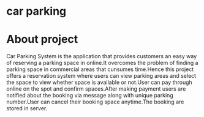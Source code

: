# car parking
# About project
 Car Parking System is the application that provides customers an easy way of reserving a parking space in online.It overcomes the problem of finding a parking space in commercial areas that cunsumes time.Hence this project offers a reservation system where users can view parking areas and select the space to view whether space is available or not.User can pay through online on the spot and confirm spaces.After making payment users are notified about the booking via message along with unique parking number.User can cancel their booking space anytime.The booking are stored in server.

 
